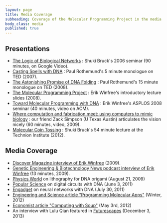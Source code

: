 ```yaml
---
layout: page
title: Media Coverage
subheading: Coverage of the Molecular Programming Project in the media.
body_class: media
published: true
---
```




##  Presentations

  * [The Logic of Biological Networks][3]&nbsp;: Shuki Bruck's 2006 seminar (90 minutes, on Google Video).
  * [Casting Spells with DNA][4]&nbsp;: Paul Rothemund's 5 minute monologue on TED (2007).
  * [The Astonishing Promise of DNA Folding][5]&nbsp;: Paul Rothemund's 15 minute monologue on TED (2008).
  * [The Molecular Programming Project][6]&nbsp;: Erik Winfree's introductory lecture slides (2008).
  * [Toward Molecular Programming with DNA][7]&nbsp;: Erik Winfree's ASPLOS 2008 seminar (40 minutes, video on ACM).
  * [Where computation and fabrication meet: using computers to mimic biology][8]&nbsp;: our friend Zack Simpson (U Texas Austin) articulates the vision nicely (60 minutes, video, 2009).
  * [Molecular Coin Tossing][9]&nbsp;: Shuki Bruck's 54 minute lecture at the Technion Institute (2012).

##  Media Coverage

  * [Discover Magazine interview of Erik Winfree][10] (2009).
  * [Genetic Engineering &amp; Biotechnology News podcast interview of Erik Winfree][11] (13 minutes, 2009).
  * [Physics World][12] on lithography for DNA origami (August 21, 2009)
  * [Popular Science][13] on digital circuits with DNA (June 3, 2011)
  * [Engadget][14] on neural networks with DNA (July 30, 2011)
  * [Engineering and Science article "Programming Molecular Apps"][15] (Winter, 2012)
  * [Economist article "Computing with Soup"][16] (May 3rd, 2012)
  * An interview with Lulu Qian featured in [Futurescapes][16] (December 3, 2013)


   [1]: http://molecular-programming.org#column-one
   [2]: http://molecular-programming.org#searchInput
   [3]: http://video.google.com/videoplay?docid=3684954164278324696&amp;pr=goog-sl&amp;hl=en
   [4]: http://www.ted.com/index.php/talks/paul_rothemund_casts_a_spell_with_dna.html
   [5]: http://www.ted.com/index.php/talks/paul_rothemund_details_dna_folding.html
   [6]: http://www.dna.caltech.edu/MPP/Docs/MPP_RSV_2008_public.ppt
   [7]: http://dmcc.acm.org/pres/?query=/dmcc///confdata/asplos2008/2008-03-03_09h06
   [8]: http://www.ustream.tv/recorded/2385012
   [9]: http://www.youtube.com/watch?v=UB3TyS0zevI
   [10]: http://discovermagazine.com/2009/jul-aug/11-discover-interview-thanks-evolution-building-material-dna
   [11]: http://www.genengnews.com/gencasts.aspx?id=285
   [12]: http://physicsworld.com/cws/article/news/2009/aug/21/dna-scaffolds-could-make-nano-circuits
   [13]: http://www.popsci.com/science/article/2011-06/largest-dna-based-circuit-can-compute-simple-math-step-toward-control-chemical-reactions
   [14]: http://www.engadget.com/2011/07/30/dna-based-artificial-neural-network-is-a-primitive-brain-in-a-te/
   [15]: http://eands.caltech.edu/articles/LXXIV4/2012_Winter_Programming_Molecular_Apps.pdf
   [16]: http://www.economist.com/node/21548488
   [17]:http://www.tvguide.com/tvshows/futurescape-2013/episode-4-season-1/replacing-god/603303
